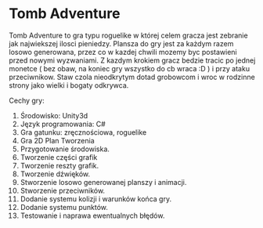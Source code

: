 # Tomb Adventure
Tomb Adventure to gra typu roguelike w której celem gracza jest zebranie jak najwiekszej ilosci pieniedzy.
Plansza do gry jest za każdym razem losowo generowana, przez co w kazdej chwili mozemy byc postawieni przed nowymi wyzwaniami.
Z kazdym krokiem gracz bedzie tracic po jednej monetce ( bez obaw, na koniec gry wszystko do cb wraca :D ) i przy ataku przeciwnikow.
Staw czola nieodkrytym dotad grobowcom i wroc w rodzinne strony jako wielki i bogaty odkrywca.


  Cechy gry:
1.	Środowisko: Unity3d
2.	Język programowania: C#
3.	Gra gatunku: zręcznościowa, roguelike
4.	Gra 2D
  Plan Tworzenia
1.	Przygotowanie środowiska.
2.	Tworzenie części grafik
3.	Tworzenie  reszty grafik.
4.	Tworzenie dźwięków.
5.	Stworzenie losowo generowanej planszy i animacji.
6.	Stworzenie przeciwników.
7.	Dodanie systemu kolizji i warunków końca gry.
8.	Dodanie systemu punktów.
9.	Testowanie i naprawa ewentualnych błędów.
